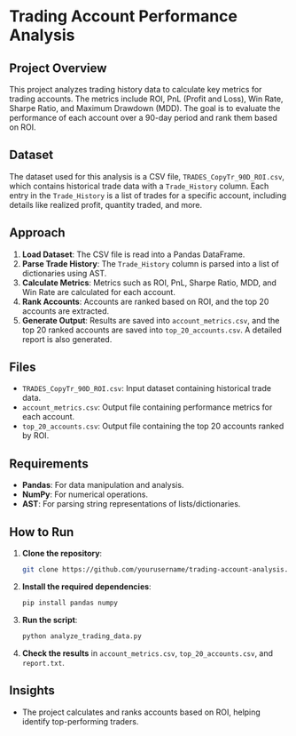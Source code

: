 # Trading Account Performance Analysis

## Project Overview
This project analyzes trading history data to calculate key metrics for trading accounts. The metrics include ROI, PnL (Profit and Loss), Win Rate, Sharpe Ratio, and Maximum Drawdown (MDD). The goal is to evaluate the performance of each account over a 90-day period and rank them based on ROI.

## Dataset
The dataset used for this analysis is a CSV file, `TRADES_CopyTr_90D_ROI.csv`, which contains historical trade data with a `Trade_History` column. Each entry in the `Trade_History` is a list of trades for a specific account, including details like realized profit, quantity traded, and more.

## Approach
1. **Load Dataset**: The CSV file is read into a Pandas DataFrame.
2. **Parse Trade History**: The `Trade_History` column is parsed into a list of dictionaries using AST.
3. **Calculate Metrics**: Metrics such as ROI, PnL, Sharpe Ratio, MDD, and Win Rate are calculated for each account.
4. **Rank Accounts**: Accounts are ranked based on ROI, and the top 20 accounts are extracted.
5. **Generate Output**: Results are saved into `account_metrics.csv`, and the top 20 ranked accounts are saved into `top_20_accounts.csv`. A detailed report is also generated.

## Files
- `TRADES_CopyTr_90D_ROI.csv`: Input dataset containing historical trade data.
- `account_metrics.csv`: Output file containing performance metrics for each account.
- `top_20_accounts.csv`: Output file containing the top 20 accounts ranked by ROI.

## Requirements
- **Pandas**: For data manipulation and analysis.
- **NumPy**: For numerical operations.
- **AST**: For parsing string representations of lists/dictionaries.

## How to Run
1. **Clone the repository**:
    ```bash
    git clone https://github.com/yourusername/trading-account-analysis.git
    ```

2. **Install the required dependencies**:
    ```bash
    pip install pandas numpy
    ```

3. **Run the script**:
    ```bash
    python analyze_trading_data.py
    ```

4. **Check the results** in `account_metrics.csv`, `top_20_accounts.csv`, and `report.txt`.

## Insights
- The project calculates and ranks accounts based on ROI, helping identify top-performing traders.

